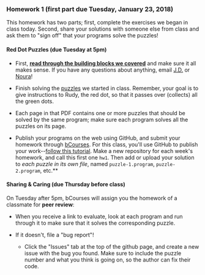 ### Homework 1 (first part due Tuesday, January 23, 2018)

This homework has two parts; first, complete the exercises we began in class today. Second, share your solutions with someone else from class and ask them to "sign off" that your programs solve the puzzles!

#### Red Dot Puzzles (due Tuesday **at 5pm**)

- First, [**read through the building blocks we covered**](../building-blocks-programs.md) and make sure it all makes sense. If you have any questions about anything, email [J.D.](mailto:zamfi@berkeley.edu) or [Noura](mailto:noura@berkeley.edu)!

- Finish solving the [puzzles](../puzzle-sheets.pdf) we started in class. Remember, your goal is to give instructions to Rudy, the red dot, so that it passes over (collects) all the green dots.

- Each page in that PDF contains one or more puzzles that should be solved by the same program; make sure each program solves all the puzzles on its page.

- Publish your programs on the web using GitHub, and submit your homework through [bCourses](https://bcourses.berkeley.edu/courses/1470326/assignments/7865572). For this class, you'll use GitHub to publish your work--[follow this tutorial](http://github.com/zamfi/github-guide). Make a new repository for each week's homework, and call this first one `hw1`. Then add or upload your solution to *each puzzle in its own file*, named `puzzle-1.program`, `puzzle-2.program`, etc.** 

#### Sharing & Caring (due Thursday before class)

On Tuesday after 5pm, bCourses will assign you the homework of a classmate for **peer review**:

- When you receive a link to evaluate, look at each program and run through it to make sure that it solves the corresponding puzzle.

- If it doesn't, file a "bug report"!

  - Click the "Issues" tab at the top of the github page, and create a new issue with the bug you found. Make sure to include the puzzle number and what you think is going on, so the author can fix their code.
